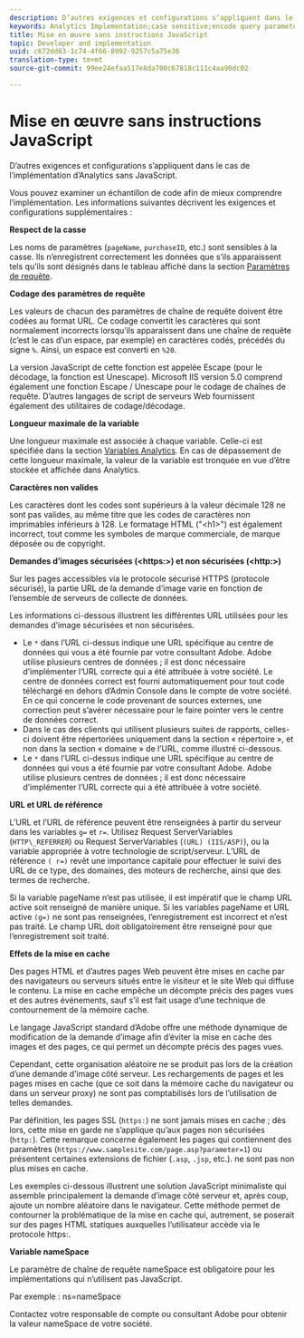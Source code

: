 ```yaml
---
description: D’autres exigences et configurations s’appliquent dans le cas de l’implémentation d’Analytics sans JavaScript.
keywords: Analytics Implementation;case sensitive;encode query parameters;invalid characters;secure image requests;maximum variable length;referring;url;caching;namespace
title: Mise en œuvre sans instructions JavaScript
topic: Developer and implementation
uuid: c672dd63-1c74-4f66-8992-9257c5a75e36
translation-type: tm+mt
source-git-commit: 99ee24efaa517e8da700c67818c111c4aa90dc02

---
```



# Mise en œuvre sans instructions JavaScript

D’autres exigences et configurations s’appliquent dans le cas de l’implémentation d’Analytics sans JavaScript.

Vous pouvez examiner un échantillon de code afin de mieux comprendre l’implémentation. Les informations suivantes décrivent les exigences et configurations supplémentaires :

<!--Meike, I converted this from a table. Table within a table was a mess, and I'm not sure I captured everything. Please check this content against the orginal. -Bob -->

**Respect de la casse**

Les noms de paramètres (`pageName`, `purchaseID`, etc.) sont sensibles à la casse. Ils n’enregistrent correctement les données que s’ils apparaissent tels qu’ils sont désignés dans le tableau affiché dans la section [Paramètres de requête](/help/implement/js-implementation/data-collection/query-parameters.md).

**Codage des paramètres de requête**

Les valeurs de chacun des paramètres de chaîne de requête doivent être codées au format URL. Ce codage convertit les caractères qui sont normalement incorrects lorsqu’ils apparaissent dans une chaîne de requête (c’est le cas d’un espace, par exemple) en caractères codés, précédés du signe `%`. Ainsi, un espace est converti en `%20`.

La version JavaScript de cette fonction est appelée Escape (pour le décodage, la fonction est Unescape). Microsoft IIS version 5.0 comprend également une fonction Escape / Unescape pour le codage de chaînes de requête. D’autres langages de script de serveurs Web fournissent également des utilitaires de codage/décodage.

**Longueur maximale de la variable**

Une longueur maximale est associée à chaque variable. Celle-ci est spécifiée dans la section [Variables Analytics](/help/implement/js-implementation/c-variables/sc-variables.md). En cas de dépassement de cette longueur maximale, la valeur de la variable est tronquée en vue d’être stockée et affichée dans Analytics.

**Caractères non valides**

Les caractères dont les codes sont supérieurs à la valeur décimale 128 ne sont pas valides, au même titre que les codes de caractères non imprimables inférieurs à 128. Le formatage HTML ("&lt;h1&gt;") est également incorrect, tout comme les symboles de marque commerciale, de marque déposée ou de copyright.

**Demandes d’images sécurisées (&lt;https:&gt;) et non sécurisées (&lt;http:&gt;)**

Sur les pages accessibles via le protocole sécurisé HTTPS (protocole sécurisé), la partie URL de la demande d’image varie en fonction de l’ensemble de serveurs de collecte de données.

Les informations ci-dessous illustrent les différentes URL utilisées pour les demandes d’image sécurisées et non sécurisées.

* Le `*` dans l’URL ci-dessus indique une URL spécifique au centre de données qui vous a été fournie par votre consultant Adobe. Adobe utilise plusieurs centres de données ; il est donc nécessaire d’implémenter l’URL correcte qui a été attribuée à votre société. Le centre de données correct est fourni automatiquement pour tout code téléchargé en dehors d’Admin Console dans le compte de votre société. En ce qui concerne le code provenant de sources externes, une correction peut s’avérer nécessaire pour le faire pointer vers le centre de données correct.
* Dans le cas des clients qui utilisent plusieurs suites de rapports, celles-ci doivent être répertoriées uniquement dans la section « répertoire », et non dans la section « domaine » de l’URL, comme illustré ci-dessous.
* Le `*` dans l’URL ci-dessus indique une URL spécifique au centre de données qui vous a été fournie par votre consultant Adobe. Adobe utilise plusieurs centres de données ; il est donc nécessaire d’implémenter l’URL correcte qui a été attribuée à votre société.

**URL et URL de référence**

L’URL et l’URL de référence peuvent être renseignées à partir du serveur dans les variables `g=` et `r=`. Utilisez Request ServerVariables (`HTTP\_REFERRER`) ou Request ServerVariables (`(URL) (IIS/ASP)`), ou la variable appropriée à votre technologie de script/serveur. L’URL de référence `( r=)` revêt une importance capitale pour effectuer le suivi des URL de ce type, des domaines, des moteurs de recherche, ainsi que des termes de recherche.

Si la variable pageName n’est pas utilisée, il est impératif que le champ URL active soit renseigné de manière unique. Si les variables pageName et URL active `(g=)` ne sont pas renseignées, l’enregistrement est incorrect et n’est pas traité. Le champ URL doit obligatoirement être renseigné pour que l’enregistrement soit traité.

**Effets de la mise en cache**

Des pages HTML et d’autres pages Web peuvent être mises en cache par des navigateurs ou serveurs situés entre le visiteur et le site Web qui diffuse le contenu. La mise en cache empêche un décompte précis des pages vues et des autres événements, sauf s’il est fait usage d’une technique de contournement de la mémoire cache.

Le langage JavaScript standard d’Adobe offre une méthode dynamique de modification de la demande d’image afin d’éviter la mise en cache des images et des pages, ce qui permet un décompte précis des pages vues.

Cependant, cette organisation aléatoire ne se produit pas lors de la création d’une demande d’image côté serveur. Les rechargements de pages et les pages mises en cache (que ce soit dans la mémoire cache du navigateur ou dans un serveur proxy) ne sont pas comptabilisés lors de l’utilisation de telles demandes.

Par définition, les pages SSL (`https:`) ne sont jamais mises en cache ; dès lors, cette mise en garde ne s’applique qu’aux pages non sécurisées (`http:`). Cette remarque concerne également les pages qui contiennent des paramètres (`https://www.samplesite.com/page.asp?parameter=1`) ou présentent certaines extensions de fichier (`.asp`, `.jsp`, etc.). ne sont pas non plus mises en cache.

Les exemples ci-dessous illustrent une solution JavaScript minimaliste qui assemble principalement la demande d’image côté serveur et, après coup, ajoute un nombre aléatoire dans le navigateur. Cette méthode permet de contourner la problématique de la mise en cache qui, autrement, se poserait sur des pages HTML statiques auxquelles l’utilisateur accède via le protocole https:.

**Variable nameSpace**

Le paramètre de chaîne de requête nameSpace est obligatoire pour les implémentations qui n’utilisent pas JavaScript.

Par exemple : ns=nameSpace

Contactez votre responsable de compte ou consultant Adobe pour obtenir la valeur nameSpace de votre société.
